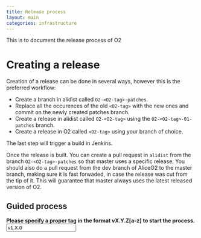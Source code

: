 ```yaml
---
title: Release process
layout: main
categories: infrastructure
---
```


This is to document the release process of O2

# Creating a release

Creation of a release can be done in several ways, however this is the preferred workflow:

* Create a branch in alidist called `O2-<O2-tag>-patches`.
* Replace all the occurences of the old `<O2-tag>` with the new ones and commit on the newly created patches branch.
* Create a release in alidist called `O2-<O2-tag>` using the `O2-<O2-tag>-01-patches` branch.
* Create a release in O2 called `<O2-tag>` using your branch of choice.

The last step will trigger a build in Jenkins.

Once the release is built. You can create a pull request in `alidist` from the
branch `O2-<O2-tag>-patches` so that master uses a specific release. 
You should also do a pull request from the dev branch of AliceO2 to the master
branch, making sure it is fast forwaded, in case the release was cut from
the tip of it. This will guarantee that master always uses the latest released
version of O2.

<script>
function update() {
  var targetMatcher = /(v[0-9][0-9]*.[0-9][0-9]*.[0-9][0-9]*)[a-z]*/;
  var release = document.getElementById("release").value;
  var match = release.match(targetMatcher);
  if (match === null) {
    document.getElementById("errorDiv").style.display = "block";
    document.getElementById("workDiv").style.display = "none";
    return;
  }
  document.getElementById("errorDiv").style.display = "none";
  var target = match[1];
  
  document.getElementById("alidist_target").value = "O2-" + target + "-patches";
  document.getElementById("alidist_tag").value = "O2-" + release;
  document.getElementById("alidist_title").value = "O2-" + release;
  document.getElementById("alidist_button").innerHTML = "Create tag for alidist@" + "O2-" + release;
  document.getElementById("o2_target").value = target + "-patches";
  document.getElementById("o2_tag").value = release;
  document.getElementById("o2_title").value = release;
  document.getElementById("o2_button").innerHTML = "Create tag for O2@" + release;
  document.getElementById("workDiv").style.display = "block";
}
</script>
<h2>Guided process</h2>
<div id="errorDiv"><strong>Please specify a proper tag in the format vX.Y.Z[a-z] to start the process.</strong></div>
<form>
  <input id="release" type="text" onkeyup="update()" onload="update()" value="v1.X.0">
</form>
<div id="workDiv" style="display: none;">
<form target="_blank">
  <input id="alidist_target" type="hidden" name="target">
  <input id="alidist_tag" type="hidden" name="tag">
  <input id="alidist_title" type="hidden" name="title">
  <button id="alidist_button" type="submit" method="get" target="_blank" formaction="https://github.com/alisw/alidist/releases/new">Create alidist release</button>
</form>
<br/>
<form target="_blank">
  <input id="o2_target" type="hidden" name="target">
  <input id="o2_tag" type="hidden" name="tag">
  <input id="o2_title" type="hidden" name="title">
  <button id="o2_button" type="submit" method="get" target="_blank" formaction="https://github.com/AliceO2Group/AliceO2/releases/new">Create O2 release</button>
</form>
<br/>
</div>


